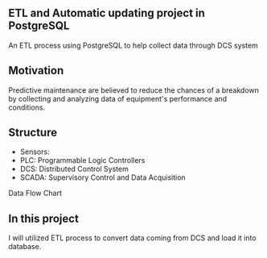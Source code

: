## ETL and Automatic updating project in PostgreSQL
An ETL process using PostgreSQL to help collect data through DCS system
## Motivation 
Predictive maintenance are believed to reduce the chances of a breakdown by collecting and analyzing data of equipment's performance and conditions. 

## Structure
- Sensors:
- PLC: Programmable Logic Controllers
- DCS: Distributed Control System
- SCADA: Supervisory Control and Data Acquisition

Data Flow Chart

## In this project
I will utilized ETL process to convert data coming from DCS and load it into database.